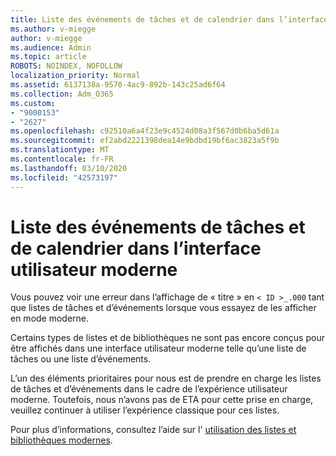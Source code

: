 ```yaml
---
title: Liste des événements de tâches et de calendrier dans l’interface utilisateur moderne
ms.author: v-miegge
author: v-miegge
ms.audience: Admin
ms.topic: article
ROBOTS: NOINDEX, NOFOLLOW
localization_priority: Normal
ms.assetid: 6137138a-9570-4ac9-892b-143c25ad6f64
ms.collection: Adm_O365
ms.custom:
- "9000153"
- "2627"
ms.openlocfilehash: c92510a6a4f23e9c4524d08a3f567d0b6ba5d61a
ms.sourcegitcommit: ef2abd2221398dea14e9bdbd19bf6ac3823a5f9b
ms.translationtype: MT
ms.contentlocale: fr-FR
ms.lasthandoff: 03/10/2020
ms.locfileid: "42573197"
---
```

# <a name="task-and-calendar-event-list-in-modern-ui"></a>Liste des événements de tâches et de calendrier dans l’interface utilisateur moderne

Vous pouvez voir une erreur dans l’affichage de « titre » en `< ID >_.000` tant que listes de tâches et d’événements lorsque vous essayez de les afficher en mode moderne.

Certains types de listes et de bibliothèques ne sont pas encore conçus pour être affichés dans une interface utilisateur moderne telle qu’une liste de tâches ou une liste d’événements.

L’un des éléments prioritaires pour nous est de prendre en charge les listes de tâches et d’événements dans le cadre de l’expérience utilisateur moderne. Toutefois, nous n’avons pas de ETA pour cette prise en charge, veuillez continuer à utiliser l’expérience classique pour ces listes.

Pour plus d’informations, consultez l’aide sur l' [utilisation des listes et bibliothèques modernes](https://docs.microsoft.com/sharepoint/dev/transform/modernize-userinterface-lists-and-libraries).
